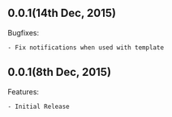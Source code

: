 ## 0.0.1(14th Dec, 2015)

Bugfixes:

    - Fix notifications when used with template
    
## 0.0.1(8th Dec, 2015)

Features:

    - Initial Release